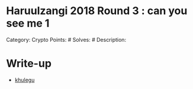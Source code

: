 # Haruulzangi 2018 Round 3 : can you see me 1

Category: Crypto Points: # Solves: # Description:


# Write-up

- [khulegu](writeups/can_you_see_me_1_khulegu.md)
